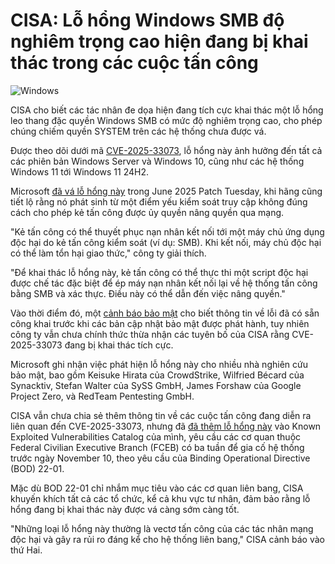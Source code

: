 # CISA: Lỗ hổng Windows SMB độ nghiêm trọng cao hiện đang bị khai thác trong các cuộc tấn công

![Windows](https://www.bleepstatic.com/content/hl-images/2025/10/20/Windows-headpic.jpg)

CISA cho biết các tác nhân đe dọa hiện đang tích cực khai thác một lỗ hổng leo thang đặc quyền Windows SMB có mức độ nghiêm trọng cao, cho phép chúng chiếm quyền SYSTEM trên các hệ thống chưa được vá.

Được theo dõi dưới mã [CVE-2025-33073](https://nvd.nist.gov/vuln/detail/CVE-2025-33073), lỗ hổng này ảnh hưởng đến tất cả các phiên bản Windows Server và Windows 10, cũng như các hệ thống Windows 11 tới Windows 11 24H2.

Microsoft [đã vá lỗ hổng này](https://www.bleepingcomputer.com/news/microsoft/microsoft-june-2025-patch-tuesday-fixes-exploited-zero-day-66-flaws/#:~:text=33073%20%2D%20Windows-,SMB,-Client%20Elevation%20of) trong June 2025 Patch Tuesday, khi hãng cũng tiết lộ rằng nó phát sinh từ một điểm yếu kiểm soát truy cập không đúng cách cho phép kẻ tấn công được ủy quyền nâng quyền qua mạng.

"Kẻ tấn công có thể thuyết phục nạn nhân kết nối tới một máy chủ ứng dụng độc hại do kẻ tấn công kiểm soát (ví dụ: SMB). Khi kết nối, máy chủ độc hại có thể làm tổn hại giao thức," công ty giải thích.

"Để khai thác lỗ hổng này, kẻ tấn công có thể thực thi một script độc hại được chế tác đặc biệt để ép máy nạn nhân kết nối lại về hệ thống tấn công bằng SMB và xác thực. Điều này có thể dẫn đến việc nâng quyền."

Vào thời điểm đó, một [cảnh báo bảo mật](https://msrc.microsoft.com/update-guide/en-US/advisory/CVE-2025-33073) cho biết thông tin về lỗi đã có sẵn công khai trước khi các bản cập nhật bảo mật được phát hành, tuy nhiên công ty vẫn chưa chính thức thừa nhận các tuyên bố của CISA rằng CVE-2025-33073 đang bị khai thác tích cực. 

Microsoft ghi nhận việc phát hiện lỗ hổng này cho nhiều nhà nghiên cứu bảo mật, bao gồm Keisuke Hirata của CrowdStrike, Wilfried Bécard của Synacktiv, Stefan Walter của SySS GmbH, James Forshaw của Google Project Zero, và RedTeam Pentesting GmbH.

CISA vẫn chưa chia sẻ thêm thông tin về các cuộc tấn công đang diễn ra liên quan đến CVE-2025-33073, nhưng đã [đã thêm lỗ hổng này](https://www.cisa.gov/news-events/alerts/2025/10/20/cisa-adds-five-known-exploited-vulnerabilities-catalog) vào Known Exploited Vulnerabilities Catalog của mình, yêu cầu các cơ quan thuộc Federal Civilian Executive Branch (FCEB) có ba tuần để gia cố hệ thống trước ngày November 10, theo yêu cầu của Binding Operational Directive (BOD) 22-01.

Mặc dù BOD 22-01 chỉ nhắm mục tiêu vào các cơ quan liên bang, CISA khuyến khích tất cả các tổ chức, kể cả khu vực tư nhân, đảm bảo rằng lỗ hổng đang bị khai thác này được vá càng sớm càng tốt.

"Những loại lỗ hổng này thường là vectơ tấn công của các tác nhân mạng độc hại và gây ra rủi ro đáng kể cho hệ thống liên bang," CISA cảnh báo vào thứ Hai.
